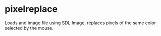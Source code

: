 # pixelreplace
Loads and image file using SDL Image, replaces pixels of the same color selected by the mouse.
